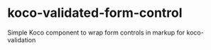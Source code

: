 # koco-validated-form-control
Simple Koco component to wrap form controls in markup for koco-validation

